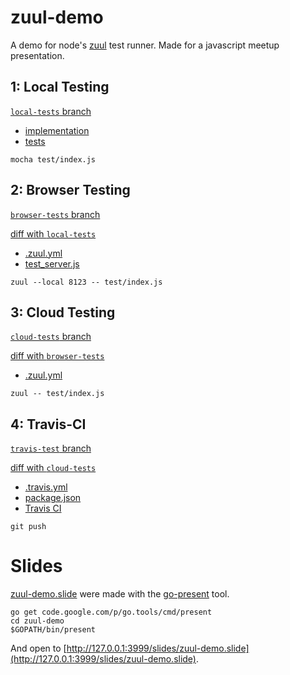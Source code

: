 zuul-demo
=========

A demo for node's [zuul](/defunctzombie/zuul) test runner. Made for a javascript meetup presentation.

## 1: Local Testing

[`local-tests` branch](https://github.com/yanatan16/zuul-demo/tree/local-tests)

- [implementation](index.js)
- [tests](test/index.js)

```
mocha test/index.js
```

## 2: Browser Testing

[`browser-tests` branch](https://github.com/yanatan16/zuul-demo/tree/browser-tests)

[diff with `local-tests`](https://github.com/yanatan16/zuul-demo/compare/local-tests...browser-tests)

- [.zuul.yml](.zuul.yml)
- [test_server.js](test/test_server.js)

```
zuul --local 8123 -- test/index.js
```

## 3: Cloud Testing

[`cloud-tests` branch](https://github.com/yanatan16/zuul-demo/tree/cloud-tests)

[diff with `browser-tests`](https://github.com/yanatan16/zuul-demo/compare/browser-tests...cloud-tests)

- [.zuul.yml](.zuul.yml)

```
zuul -- test/index.js
```

## 4: Travis-CI

[`travis-test` branch](https://github.com/yanatan16/zuul-demo/tree/travis-test)

[diff with `cloud-tests`](https://github.com/yanatan16/zuul-demo/compare/cloud-tests...travis-test)

- [.travis.yml](.travis.yml)
- [package.json](package.json)
- [Travis CI](http://travis-ci.org)

```
git push
```

# Slides

[zuul-demo.slide](slides/zuul-demo.slide) were made with the [go-present](https://code.google.com/p/go.tools/present) tool.

```
go get code.google.com/p/go.tools/cmd/present
cd zuul-demo
$GOPATH/bin/present
```

And open to [http://127.0.0.1:3999/slides/zuul-demo.slide](http://127.0.0.1:3999/slides/zuul-demo.slide).
